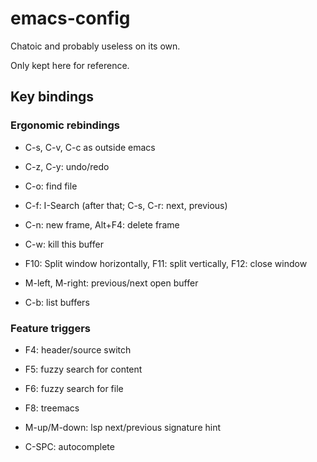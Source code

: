 # emacs-config

Chatoic and probably useless on its own.

Only kept here for reference.

## Key bindings

### Ergonomic rebindings

 * C-s, C-v, C-c as outside emacs
 * C-z, C-y: undo/redo
 * C-o: find file
 * C-f: I-Search (after that; C-s, C-r: next, previous)
 * C-n: new frame, Alt+F4: delete frame
 * C-w: kill this buffer 

 * F10: Split window horizontally, F11: split vertically, F12: close window
 * M-left, M-right: previous/next open buffer

 * C-b: list buffers

### Feature triggers
 
 * F4: header/source switch
 * F5: fuzzy search for content
 * F6: fuzzy search for file
 * F8: treemacs
 
 * M-up/M-down: lsp next/previous signature hint
 
 * C-SPC: autocomplete

 
